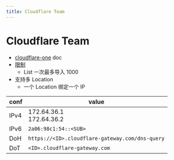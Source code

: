 ```yaml
---
title: Cloudflare Team
---
```


# Cloudflare Team

- [cloudflare-one](https://developers.cloudflare.com/cloudflare-one/) doc
- [限制](https://developers.cloudflare.com/cloudflare-one/technical-limitations)
  - List 一次最多导入 1000
- 支持多 Location
  - 一个 Location 绑定一个 IP

| conf | value                                           |
| ---- | ----------------------------------------------- |
| IPv4 | 172.64.36.1<br/>172.64.36.2                     |
| IPv6 | `2a06:98c1:54::<SUB>`                           |
| DoH  | `https://<ID>.cloudflare-gateway.com/dns-query` |
| DoT  | `<ID>.cloudflare-gateway.com`                   |
